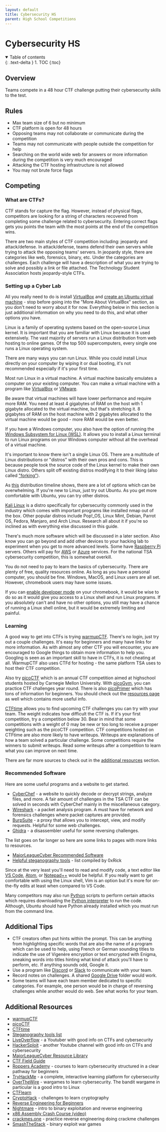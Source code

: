 ```yaml
---
layout: default
title: Cybersecurity HS
parent: High School Competitions
---
```


# Cybersecurity HS

<details open markdown="block">
  <summary>
    Table of contents
  </summary>
  {: .text-delta }
1. TOC
{:toc}
</details>

## Overview

Teams compete in a 48 hour CTF challenge putting their cybersecurity skills to the test.

## Rules

- Max team size of 6 but no minimum
- CTF platform is open for 48 hours
- Opposing teams may not collaborate or communicate during the competition
- Teams may not communicate with people outside the competition for help
- Searching on the world wide web for answers or more information during the competition is very much encouraged
- Attacking the CTF hosting infrastructure is not allowed
- You may not brute force flags

## Competing

### What are CTFs?

CTF stands for capture the flag. However, instead of physical flags, competitors are looking for a string of characters recovered from completing some challenge related to cybersecurity. Entering correct flags gets you points the team with the most points at the end of the competition wins.

There are two main styles of CTF competition including: jeopardy and attack/defense. In attack/defense, teams defend their own servers while trying to attack the opposing teams' servers. In jeopardy style, there are categories like web, forensics, binary, etc. Under the categories are challenges. Each challenge will have a description of what you are trying to solve and possibly a link or file attached. The Technology Student Association hosts jeopardy-style CTFs.

### Setting up a Cyber Lab

All you really need to do is install [VirtualBox](https://www.virtualbox.org/) and [create an Ubuntu virtual machine](https://brb.nci.nih.gov/seqtools/installUbuntu.html) - stop before going into the "More About VirtualBox" section, as you don't need to worry about it for now. Everything below in this section is just additional information on why you need to do this, and what other options you have.

Linux is a family of operating systems based on the open-source Linux kernel. It is important that you are familiar with Linux because it is used extensively. The vast majority of servers run a Linux distribution from web hosting to online games. Of the top 500 supercomputers, every single one runs a Linux operating system.

There are many ways you can run Linux. While you could install Linux directly on your computer by wiping it or dual booting, it's not recommended especially if it's your first time.

Most run Linux in a virtual machine. A virtual machine basically emulates a computer on your existing computer. You can make a virtual machine with a program like [VirtualBox](https://www.virtualbox.org/) or [VMware](https://www.vmware.com/).

Be aware that virtual machines will have lower performance and require more RAM. You need at least 4 gigabytes of RAM on the host with 1 gigabyte allocated to the virtual machine, but that's stretching it. 8 gigabytes of RAM on the host machine with 2 gigabytes allocated to the virtual machine would be good - more RAM would be even better.

If you have a Windows computer, you also have the option of running the [Windows Subsystem for Linux (WSL)](https://docs.microsoft.com/en-us/windows/wsl/about). It allows you to install a Linux terminal to run Linux programs on your Windows computer without all the overhead of a virtual machine.

It's important to know there isn't a single Linux OS. There are a multitude of Linux distributions or "distros" with their own pros and cons. This is because people took the source code of the Linux kernel to make their own Linux distro. Others split off existing distros modifying it to their liking (also called ["forking"](https://en.wikipedia.org/wiki/Fork_(software_development))).

As [this](https://upload.wikimedia.org/wikipedia/commons/8/83/Linux_Distribution_Timeline_27_02_21.svg) distribution timeline shows, there are a lot of options which can be overwhelming. If you're new to Linux, just try out Ubuntu. As you get more comfortable with Ubuntu, you can try other distros.

[Kali Linux](https://www.kali.org/) is a distro specifically for cybersecurity commonly used in the industry which comes with important programs like installed nmap out of the box. Other popular distros include Pop!_OS, Linux Mint, Debian, Parrot OS, Fedora, Manjaro, and Arch Linux. Research all about it if you're so inclined as with everything else discussed in this guide.

There's much more software which will be discussed in a later section. Also know you can go beyond and add other devices to your hacking lab to experiment when you get to more advanced levels. Some have [Raspberry Pi](https://www.raspberrypi.org/) servers. Others will pay for [AWS](https://aws.amazon.com/) or [Azure](https://azure.microsoft.com/en-us/) services. For the national TSA cybersecurity competition, this is somewhat overkill.

You do not need to pay to learn the basics of cybersecurity. There are plenty of free, quality resources online. As long as you have a personal computer, you should be fine. Windows, MacOS, and Linux users are all set. However, chromebook users may have some issues.

If you can [enable developer mode](https://www.howtogeek.com/210817/how-to-enable-developer-mode-on-your-chromebook/) on your chromebook, it would be wise to do so as it would give you access to a Linux shell and run Linux programs. If you absolutely can't and have no other options, you still may have a chance of running a Linux shell online, but it would be extremely limiting and painful.

### Learning

A good way to get into CTFs is trying [warmupCTF](https://warmup.ctfd.io/). There's no login, just try out a couple challenges. It's easy for beginners and many have links for more information. As with almost any other CTF you will encounter, you are encouraged to Google things to obtain more information to help you. Googling is seen as an important skill to have in CTFs, it is not cheating at all. WarmupCTF also uses CTFd for hosting - the same platform TSA uses to host their CTF competition.

Also try [picoCTF](https://www.picoctf.org/) which is an annual CTF competition aimed at highschool students hosted by Carnegie Mellon University. With [picoGym](https://play.picoctf.org/practice), you can practice CTF challenges year round. There is also [picoPrimer](https://primer.picoctf.com/) which has tons of information for beginners. You should check out the [resources page](https://picoctf.org/resources) as well which contains more useful info.

[CTFtime](https://ctftime.org/) allows you to find upcoming CTF challenges you can try with your team. The weight indicates how difficult the CTF is. If it's your first competition, try a competition below 30. Bear in mind that some competitions with a weight of 0 may be new or too long to receive a proper weighting such as the picoCTF competition. CTF competitions hosted on CTFtime are also more likely to have writeups. Writeups are explanations of how a team solved a particular challenge. Some competitions require the winners to submit writeups. Read some writeups after a competition to learn what you can improve on next time.

There are far more sources to check out in the [additional resources](#additional-resources) section.

### Recommended Software

Here are some useful programs and a website to get started.

- [CyberChef](https://gchq.github.io/CyberChef/) - a website to quickly decode or decrypt strings, analyze files, and more. A fair amount of challenges in the TSA CTF can be solved in seconds with CyberChef mainly in the miscellaneous category.
- [Wireshark](https://www.wireshark.org/) - a packet analysis program. A must have for network and forensics challenges where packet captures are provided.
- [BurpSuite](https://portswigger.net/) - a proxy that allows you to intercept, view, and modify requests. Helpful for some web challenges.
- [Ghidra](https://ghidra-sre.org/) - a disassembler useful for some reversing challenges.

The list goes on far longer so here are some links to pages with more links to resources.

- [MajorLeagueCyber Recommended Software](https://wiki.majorleaguecyber.org/topics/faq/tools/)
- [Helpful steganography tools](https://0xrick.github.io/lists/stego/) - list compiled by 0xRick

Since at the very least you'll need to read and modify code, a text editor like [VS Code](https://code.visualstudio.com/), [Atom](https://atom.io/), or [Notepad++](https://notepad-plus-plus.org/) would be helpful. If you really want to get comfortable with using the Linux shell, Vim is an option but it's more for on-the-fly edits at least when compared to VS Code.

Many competitors may also run [Python](https://www.python.org/) scripts to perform certain attacks which requires downloading the [Python interpreter](https://www.python.org/downloads/) to run the code. Although, Ubuntu should have Python already installed which you must run from the command line.

## Additional Tips

- CTF creators often put hints within the prompt. This can be anything from highlighting specific words that are also the name of a program which can be used to help, using French or German sounding titles to indicate the use of Vigenère encryption or text encrypted with Enigma, sneaking words into titles hinting what kind of attack you'll have to perform, etc. If anything sounds odd, Google it.
- Use a program like [Discord](https://discord.com/) or [Slack](https://slack.com/) to communicate with your team.
- Record notes on challenges. A shared [Google Drive](https://www.google.com/drive/) folder would work.
- Some teams will have each team member dedicated to specific categories. For example, one person would be in charge of reversing challenges while another would do web. See what works for your team.

## Additional Resources

- [warmupCTF](https://warmup.ctfd.io/)
- [picoCTF](https://picoctf.org/)
- [CTFtime](https://ctftime.org/)
- [Steganography tools list](https://0xrick.github.io/lists/stego/)
- [LiveOverflow](https://liveoverflow.com/) - a Youtuber with good info on CTFs and cybersecurity
- [HackerSploit](https://www.youtube.com/channel/UC0ZTPkdxlAKf-V33tqXwi3Q) - another Youtube channel with good info on CTFs and cybersecurity
- [MajorLeagueCyber Resource Library](https://wiki.majorleaguecyber.org/)
- [CTF Field Guide](https://ctf101.org/)
- [Roppers Academy](https://www.hoppersroppers.org/) - courses to learn cybersecurity structured in a clear pathway for beginners
- [TryHackMe](https://tryhackme.com/) - a complete, interactive learning platform for cybersecurity
- [OverTheWire](https://overthewire.org/wargames/) - wargames to learn cybersecurity. The bandit wargame in particular is a good intro to Linux
- [CTFlearn](https://ctflearn.com/)
- [CryptoHack](https://cryptohack.org/) - challenges to learn cryptography
- [Reverse Engineering for Beginners](https://www.begin.re/)
- [Nightmare](https://guyinatuxedo.github.io/00-intro/index.html) - intro to binary exploitation and reverse engineering
- [x86 Assembly Crash Course (video)](https://youtu.be/75gBFiFtAb8)
- [crackmes.one](https://crackmes.one/) - practice reverse engineering doing crackme challenges
- [SmashTheStack](http://smashthestack.org/wargames.html) - binary exploit war games
